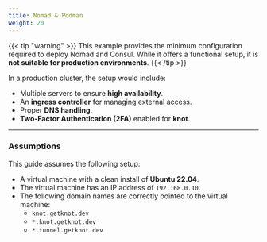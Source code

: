 ```yaml
---
title: Nomad & Podman
weight: 20
---
```


{{< tip "warning" >}}
This example provides the minimum configuration required to deploy Nomad and Consul. While it offers a functional setup, it is **not suitable for production environments**.
{{< /tip >}}

In a production cluster, the setup would include:

- Multiple servers to ensure **high availability**.
- An **ingress controller** for managing external access.
- Proper **DNS handling**.
- **Two-Factor Authentication (2FA)** enabled for **knot**.

---

### Assumptions

This guide assumes the following setup:

- A virtual machine with a clean install of **Ubuntu 22.04**.
- The virtual machine has an IP address of `192.168.0.10`.
- The following domain names are correctly pointed to the virtual machine:
  - `knot.getknot.dev`
  - `*.knot.getknot.dev`
  - `*.tunnel.getknot.dev`
